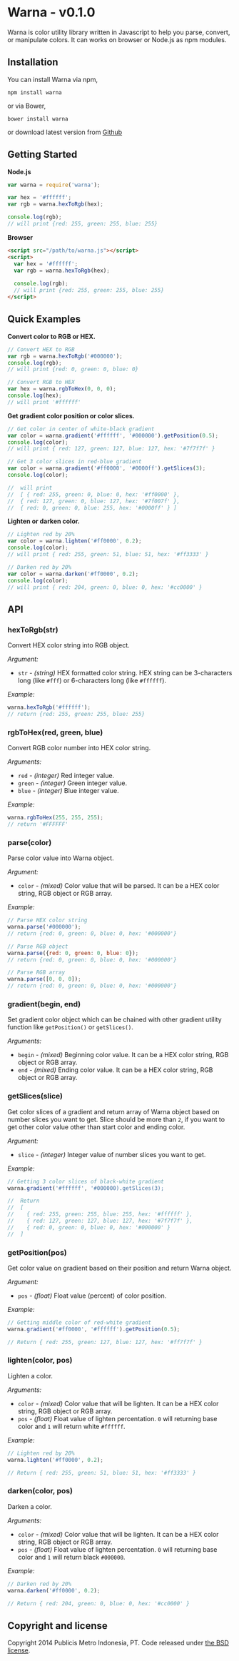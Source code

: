 # Warna - v0.1.0

Warna is color utility library written in Javascript
to help you parse, convert, or manipulate colors.
It can works on browser or Node.js as npm modules.

## Installation

You can install Warna via npm,

```
npm install warna
```

or via Bower,

```
bower install warna
```

or download latest version from [Github](https://github.com/publicis-indonesia/warna/releases)

## Getting Started

**Node.js**

```javascript
var warna = require('warna');

var hex = '#ffffff';
var rgb = warna.hexToRgb(hex);

console.log(rgb);
// will print {red: 255, green: 255, blue: 255}
```

**Browser**

```html
<script src="/path/to/warna.js"></script>
<script>
  var hex = '#ffffff';
  var rgb = warna.hexToRgb(hex);
  
  console.log(rgb);
  // will print {red: 255, green: 255, blue: 255}
</script>
```

## Quick Examples

__Convert color to RGB or HEX.__

```javascript
// Convert HEX to RGB
var rgb = warna.hexToRgb('#000000');
console.log(rgb); 
// will print {red: 0, green: 0, blue: 0}

// Convert RGB to HEX
var hex = warna.rgbToHex(0, 0, 0);
console.log(hex); 
// will print '#ffffff'
```

__Get gradient color position or color slices.__

```javascript
// Get color in center of white-black gradient
var color = warna.gradient('#ffffff', '#000000').getPosition(0.5);
console.log(color); 
// will print { red: 127, green: 127, blue: 127, hex: '#7f7f7f' }

// Get 3 color slices in red-blue gradient
var color = warna.gradient('#ff0000', '#0000ff').getSlices(3);
console.log(color);

//  will print
//  [ { red: 255, green: 0, blue: 0, hex: '#ff0000' },
//  { red: 127, green: 0, blue: 127, hex: '#7f007f' },
//  { red: 0, green: 0, blue: 255, hex: '#0000ff' } ]
```

__Lighten or darken color.__

```javascript
// Lighten red by 20%
var color = warna.lighten('#ff0000', 0.2);
console.log(color); 
// will print { red: 255, green: 51, blue: 51, hex: '#ff3333' }

// Darken red by 20%
var color = warna.darken('#ff0000', 0.2);
console.log(color); 
// will print { red: 204, green: 0, blue: 0, hex: '#cc0000' }
```

## API

### hexToRgb(str)

Convert HEX color string into RGB object.

_Argument:_

* `str` - _(string)_ HEX formatted color string. HEX string can be 3-characters long (like `#fff`) or 6-characters long (like `#ffffff`).

_Example:_

```javascript
warna.hexToRgb('#ffffff');
// return {red: 255, green: 255, blue: 255}
```

### rgbToHex(red, green, blue)

Convert RGB color number into HEX color string.

_Arguments:_

* `red` - _(integer)_ Red integer value.
* `green` - _(integer)_ Green integer value.
* `blue` - _(integer)_ Blue integer value.

_Example:_

```javascript
warna.rgbToHex(255, 255, 255);
// return '#FFFFFF'
```

### parse(color)

Parse color value into Warna object.

_Argument:_

* `color` - _(mixed)_ Color value that will be parsed. It can be a HEX color string, RGB object or RGB array.

_Example:_

```javascript
// Parse HEX color string
warna.parse('#000000');
// return {red: 0, green: 0, blue: 0, hex: '#000000'}

// Parse RGB object
warna.parse({red: 0, green: 0, blue: 0});
// return {red: 0, green: 0, blue: 0, hex: '#000000'}

// Parse RGB array
warna.parse([0, 0, 0]);
// return {red: 0, green: 0, blue: 0, hex: '#000000'}
```

### gradient(begin, end)

Set gradient color object which can be chained with other gradient utility function like `getPosition()` or `getSlices()`.

_Arguments:_

* `begin` - _(mixed)_ Beginning color value. It can be a HEX color string, RGB object or RGB array.
* `end` - _(mixed)_ Ending color value. It can be a HEX color string, RGB object or RGB array.

### getSlices(slice)

Get color slices of a gradient and return array of Warna object based on number slices you want to get. Slice should be more than `2`, if you want to get other color value other than start color and ending color.

_Argument:_

* `slice` - _(integer)_ Integer value of number slices you want to get.

_Example:_

```javascript
// Getting 3 color slices of black-white gradient
warna.gradient('#ffffff', '#000000).getSlices(3);

//  Return
//  [ 
//    { red: 255, green: 255, blue: 255, hex: '#ffffff' },
//    { red: 127, green: 127, blue: 127, hex: '#7f7f7f' },
//    { red: 0, green: 0, blue: 0, hex: '#000000' } 
//  ]
```

### getPosition(pos)

Get color value on gradient based on their position and return Warna object.

_Argument:_

* `pos` - _(float)_ Float value (percent) of color position.

_Example:_

```javascript
// Getting middle color of red-white gradient
warna.gradient('#ff0000', '#ffffff').getPosition(0.5);

// Return { red: 255, green: 127, blue: 127, hex: '#ff7f7f' }
```

### lighten(color, pos)

Lighten a color.

_Arguments:_

* `color` - _(mixed)_ Color value that will be lighten. It can be a HEX color string, RGB object or RGB array.
* `pos` - _(float)_ Float value of lighten percentation. `0` will returning base color and `1` will return white `#ffffff`.

_Example:_

```javascript
// Lighten red by 20%
warna.lighten('#ff0000', 0.2);

// Return { red: 255, green: 51, blue: 51, hex: '#ff3333' }
```

### darken(color, pos)

Darken a color.

_Arguments:_

* `color` - _(mixed)_ Color value that will be lighten. It can be a HEX color string, RGB object or RGB array.
* `pos` - _(float)_ Float value of lighten percentation. `0` will returning base color and `1` will return black `#000000`.

_Example:_

```javascript
// Darken red by 20%
warna.darken('#ff0000', 0.2);

// Return { red: 204, green: 0, blue: 0, hex: '#cc0000' }
```

## Copyright and license

Copyright 2014 Publicis Metro Indonesia, PT. Code released under [the BSD license](LICENSE).

